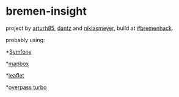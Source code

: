 # bremen-insight
project by <a href="http://github.com/arturh85">arturh85</a>, <a href="http://github.com/dantz">dantz</a> and <a href="http://github.com/niklasmeyer">niklasmeyer</a>, build at <a href="http://2015.bremenhack.de">#bremenhack</a>.

probably using:

*<a href="http://http://symfony.com/">Symfony</a>

*<a href="http://https://www.mapbox.com/">mapbox</a>

*<a href="http://leafletjs.com/">leaflet</a>

*<a href="http://overpass-turbo.eu">overpass turbo</a>
